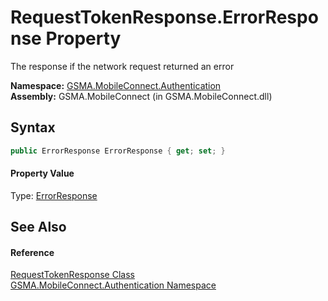 RequestTokenResponse.ErrorResponse Property
===========================================
The response if the network request returned an error

**Namespace:** [GSMA.MobileConnect.Authentication][1]  
**Assembly:** GSMA.MobileConnect (in GSMA.MobileConnect.dll)

Syntax
------

```csharp
public ErrorResponse ErrorResponse { get; set; }
```

#### Property Value
Type: [ErrorResponse][2]

See Also
--------

#### Reference
[RequestTokenResponse Class][3]  
[GSMA.MobileConnect.Authentication Namespace][1]  

[1]: ../README.md
[2]: ../../GSMA.MobileConnect/ErrorResponse/README.md
[3]: README.md
[4]: ../../_icons/Help.png